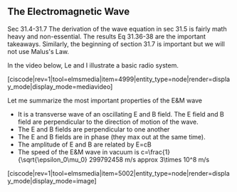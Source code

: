 ## The Electromagnetic Wave


<stop-note title="Read Knight 4ed" icon="stopnoteicons:book-icon">
<span slot="message">Sec 31.4-31.7</span>
</stop-note>

<lrndesign-sidenote label="Instructor Note" icon="bookmark" bg-color="#c2e5f2">
The derivation of the wave equation in sec 31.5 is fairly math heavy and non-essential. The results Eq 31.36-38 are the important takeaways.  Similarly, the beginning of section 31.7 is important but we will not use Malus's Law. 
</lrndesign-sidenote>

In the video below, Le and I illustrate a basic radio system.  

[ciscode|rev=1|tool=elmsmedia|item=4999|entity_type=node|render=display_mode|display_mode=mediavideo]


Let me summarize the most important properties of the E&M wave

* It is a transverse wave of an oscillating E and B field. The E field and B field are perpendicular to the direction of motion of the wave. 
* The E and B fields are perpendicular to one another
* The E and B fields are in phase (they max out at the same time). 
* The amplitude of E and B are related by <lrn-math> E=cB </lrn-math>
* The speed of the E&M wave in vacuum is <lrn-math>c=\frac{1}{\sqrt{\epsilon_0\mu_0} 299792458 m/s approx 3\times 10^8 m/s</lrn-math>                                                                                       

[ciscode|rev=1|tool=elmsmedia|item=5002|entity_type=node|render=display_mode|display_mode=image]